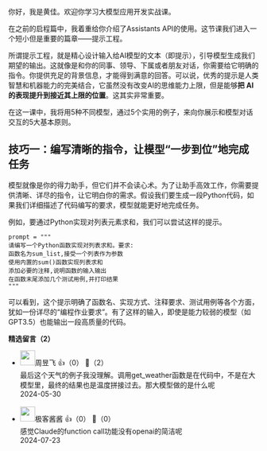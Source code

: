 你好，我是黄佳。欢迎你学习大模型应用开发实战课。

在之前的启程篇中，我着重给你介绍了Assistants API的使用。这节课我们进入一个短小但是重要的篇章——提示工程。

所谓提示工程，就是精心设计输入给AI模型的文本（即提示），引导模型生成我们期望的输出。这就像是和你的同事、领导、下属或者朋友对话，你需要给它明确的指令。你提供充足的背景信息，才能得到满意的回答。可以说，优秀的提示是人类智慧和机器能力的完美结合，它虽然没有改变AI的思维能力上限，但是能够**把** **AI** **的表现提升到接近其上限的位置**。这其实非常重要。

在这一课中，我将用5种不同模型，通过5个实用的例子，来向你展示和模型对话交互的5大基本原则。

## 技巧一：编写清晰的指令，让模型“一步到位”地完成任务

模型就像是你的得力助手，但它们并不会读心术。为了让助手高效工作，你需要提供清晰、详尽的指令，让它明白你的需求。假设我们要生成一段Python代码，如果我们详细描述了代码编写的要求，模型就能更好地完成任务。

例如，要通过Python实现对列表元素求和，我们可以尝试这样的提示。

```
prompt = """
请编写一个Python函数实现对列表求和。要求:
函数名为sum_list,接受一个列表作为参数
使用内置的sum()函数实现列表求和
添加必要的注释,说明函数的输入输出
在函数末尾添加几个测试用例,并打印结果
"""
```

可以看到，这个提示明确了函数名、实现方式、注释要求、测试用例等各个方面，犹如一份详尽的“编程作业要求”。有了这样的输入，即使是能力较弱的模型（如GPT3.5）也能输出一段高质量的代码。
<div><strong>精选留言（2）</strong></div><ul>
<li><img src="https://static001.geekbang.org/account/avatar/00/38/25/36/d0de604d.jpg" width="30px"><span>周昱飞</span> 👍（0） 💬（2）<div>最后这个天气的例子我没理解。调用get_weather函数是在代码中，不是在大模型里，最终的结果也是温度拼接过去。那大模型做的是什么呢</div>2024-05-30</li><br/><li><img src="https://static001.geekbang.org/account/avatar/00/2c/c7/89/16437396.jpg" width="30px"><span>极客酱酱</span> 👍（0） 💬（0）<div>感觉Claude的function call功能没有openai的简洁呢</div>2024-07-23</li><br/>
</ul>